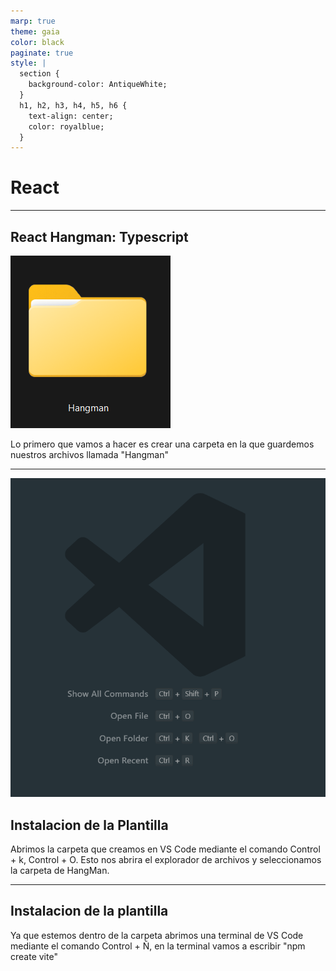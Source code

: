 ```yaml
---
marp: true
theme: gaia
color: black
paginate: true
style: |
  section {
    background-color: AntiqueWhite;
  }
  h1, h2, h3, h4, h5, h6 {
    text-align: center;
    color: royalblue;
  }
---
```


# <!--fit--> React

---
## React Hangman: Typescript

![bg left heigth:4in](./ImagenesPresentacion/Carpeta.png)

Lo primero que vamos a hacer es crear una carpeta en la que guardemos nuestros archivos llamada "Hangman"

---
![bg left](./ImagenesPresentacion/Comandos_VsCode.png)

## Instalacion de la Plantilla

Abrimos la carpeta que creamos en VS Code mediante el comando Control + k, Control + O. Esto nos abrira el explorador de archivos y seleccionamos la carpeta de HangMan.

---

## Instalacion de la plantilla

Ya que estemos dentro de la carpeta abrimos una terminal de VS Code mediante el comando Control + Ñ, en la terminal vamos a escribir "npm create vite"